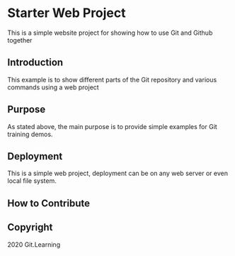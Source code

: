# Starter Web Project

This is a simple website project for showing how to use Git and Github together

## Introduction
This example is to show different parts of the Git repository and various commands using a web project

## Purpose
As stated above, the main purpose is to provide simple examples for Git training demos.

## Deployment
This is a simple web project, deployment can be on any web server or even local file system.

## How to Contribute

## Copyright
2020 Git.Learning
